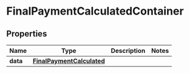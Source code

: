 

# FinalPaymentCalculatedContainer


## Properties

| Name | Type | Description | Notes |
|------------ | ------------- | ------------- | -------------|
|**data** | [**FinalPaymentCalculated**](FinalPaymentCalculated.md) |  |  |



